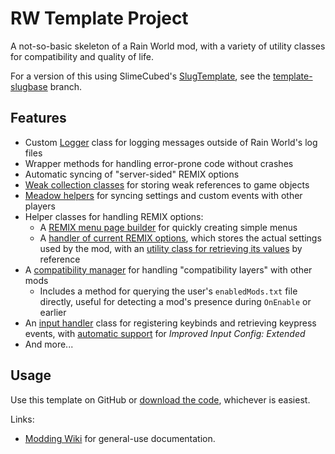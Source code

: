# RW Template Project

A not-so-basic skeleton of a Rain World mod, with a variety of utility classes for compatibility and quality of life.

For a version of this using SlimeCubed's [SlugTemplate](https://github.com/SlimeCubed/SlugTemplate), see the [template-slugbase](https://github.com/AydenTFoxx/Martyr/tree/template-slugbase/README.md) branch.

## Features

- Custom [Logger](src/Logger.cs) class for logging messages outside of Rain World's log files
- Wrapper methods for handling error-prone code without crashes
- Automatic syncing of "server-sided" REMIX options
- [Weak collection classes](src/Utils/Generics) for storing weak references to game objects
- [Meadow helpers](src/Utils/Meadow) for syncing settings and custom events with other players
- Helper classes for handling REMIX options:
  - A [REMIX menu page builder](src/Utils/Options/OptionBuilder.cs) for quickly creating simple menus
  - A [handler of current REMIX options](src/Utils/Options/OptionBuilder.cs), which stores the actual settings used by the mod, with an [utility class for retrieving its values](src/Utils/Options/OptionUtils.cs) by reference
- A [compatibility manager](src/Utils/CompatibilityManager.cs) for handling "compatibility layers" with other mods
  - Includes a method for querying the user's `enabledMods.txt` file directly, useful for detecting a mod's presence during `OnEnable` or earlier
- An [input handler](src/Utils/InputHandler.cs) class for registering keybinds and retrieving keypress events, with [automatic support](src/Utils/InputHandler.cs) for *Improved Input Config: Extended*
- And more...

## Usage

Use this template on GitHub or [download the code](https://github.com/AydenTFoxx/Martyr/archive/refs/heads/master.zip), whichever is easiest.

Links:

- [Modding Wiki](https://rainworldmodding.miraheze.org/wiki/Main_Page) for general-use documentation.
